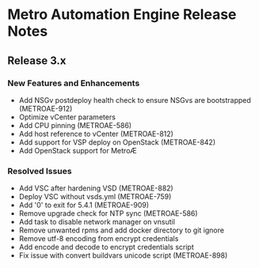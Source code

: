 # Metro Automation Engine Release Notes
## Release 3.x
### New Features and Enhancements
* Add NSGv postdeploy health check to ensure NSGvs are bootstrapped (METROAE-912)
* Optimize vCenter parameters
* Add CPU pinning (METROAE-586)
* Add host reference to vCenter (METROAE-812)
* Add support for VSP deploy on OpenStack (METROAE-842)
* Add OpenStack support for MetroÆ
### Resolved Issues
* Add VSC after hardening VSD (METROAE-882)
* Deploy VSC without vsds.yml (METROAE-759)
* Add '0' to exit for 5.4.1 (METROAE-909)
* Remove upgrade check for NTP sync (METROAE-586)
* Add task to disable network manager on vnsutil
* Remove unwanted rpms and add docker directory to git ignore
* Remove utf-8 encoding from encrypt credentials
* Add encode and decode to encrypt credentials script
* Fix issue with convert buildvars unicode script (METROAE-898)
